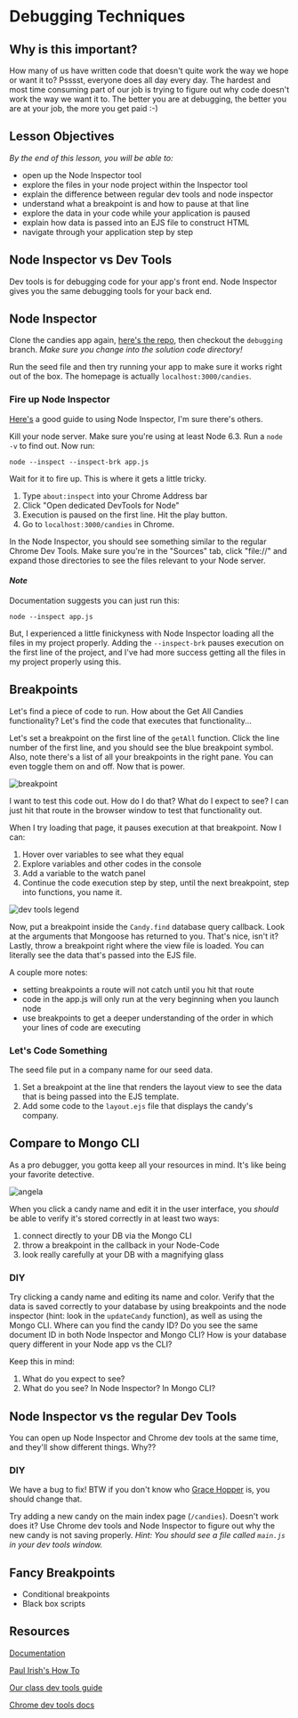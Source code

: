 # Debugging Techniques

## Why is this important?
How many of us have written code that doesn't quite work the way we hope or want it to? Psssst, everyone does all day every day. The hardest and most time consuming part of our job is trying to figure out why code doesn't work the way we want it to. The better you are at debugging, the better you are at your job, the more you get paid :-)

## Lesson Objectives

*By the end of this lesson, you will be able to:*

- open up the Node Inspector tool
- explore the files in your node project within the Inspector tool
- explain the difference between regular dev tools and node inspector
- understand what a breakpoint is and how to pause at that line
- explore the data in your code while your application is paused
- explain how data is passed into an EJS file to construct HTML
- navigate through your application step by step

## Node Inspector vs Dev Tools

Dev tools is for debugging code for your app's front end. Node Inspector gives you the same debugging tools for your back end.

## Node Inspector

Clone the candies app again, [here's the repo](https://github.com/den-materials/express-views-lesson.git), then checkout the `debugging` branch. *Make sure you change into the solution code directory!* 

Run the seed file and then try running your app to make sure it works right out of the box. The homepage is actually `localhost:3000/candies`.

<!-- WDI6 11:14 -->

### Fire up Node Inspector
[Here's](https://medium.com/@paul_irish/debugging-node-js-nightlies-with-chrome-devtools-7c4a1b95ae27) a good guide to using Node Inspector, I'm sure there's others. 

Kill your node server. Make sure you're using at least Node 6.3. Run a `node -v` to find out. Now run:

```
node --inspect --inspect-brk app.js
```

Wait for it to fire up. This is where it gets a little tricky.

1. Type `about:inspect` into your Chrome Address bar
2. Click "Open dedicated DevTools for Node"
3. Execution is paused on the first line. Hit the play button.
4. Go to `localhost:3000/candies` in Chrome.

In the Node Inspector, you should see something similar to the regular Chrome Dev Tools. Make sure you're in the "Sources" tab, click "file://" and expand those directories to see the files relevant to your Node server.

#### *Note* 

Documentation suggests you can just run this:

```
node --inspect app.js
```

But, I experienced a little finickyness with Node Inspector loading all the files in my project properly. Adding the `--inspect-brk` pauses execution on the first line of the project, and I've had more success getting all the files in my project properly using this.

<!-- Pass to devs -->
<!-- WDI6 11:36 -->

## Breakpoints
Let's find a piece of code to run. How about the Get All Candies functionality? Let's find the code that executes that functionality...

Let's set a breakpoint on the first line of the `getAll` function. Click the line number of the first line, and you should see the blue breakpoint symbol. Also, note there's a list of all your breakpoints in the right pane. You can even toggle them on and off. Now that is power.

![breakpoint](https://github.com/den-materials/advanced-debugging/blob/master/Screen%20Shot%202018-01-26%20at%2010.21.22%20AM.png?raw=true)

I want to test this code out. How do I do that? What do I expect to see? I can just hit that route in the browser window to test that functionality out.

When I try loading that page, it pauses execution at that breakpoint. Now I can:

1. Hover over variables to see what they equal
2. Explore variables and other codes in the console
3. Add a variable to the watch panel
4. Continue the code execution step by step, until the next breakpoint, step into functions, you name it.

![dev tools legend](https://camo.githubusercontent.com/be612337a2fc8b15333b0bdbd6c49c2aac6aaa79/687474703a2f2f73362e706f7374696d672e6f72672f35667765777a6630682f32393837343063305f313735665f313165355f383461315f6638633838633365363037612e6a7067)

Now, put a breakpoint inside the `Candy.find` database query callback. Look at the arguments that Mongoose has returned to you. That's nice, isn't it? Lastly, throw a breakpoint right where the view file is loaded. You can literally see the data that's passed into the EJS file.

<!-- WDI6 11:53 -->

A couple more notes:
* setting breakpoints a route will not catch until you hit that route
* code in the app.js will only run at the very beginning when you launch node
* use breakpoints to get a deeper understanding of the order in which your lines of code are executing

### Let's Code Something

The seed file put in a company name for our seed data. 

1. Set a breakpoint at the line that renders the layout view to see the data that is being passed into the EJS template. 
2. Add some code to the `layout.ejs` file that displays the candy's company.

<!-- hand off to devs -->
<!-- WDI6 12:04 -->

## Compare to Mongo CLI
As a pro debugger, you gotta keep all your resources in mind. It's like being your favorite detective.

![angela](http://static.tvtome.com/images/genie_images/news_hub/uploaded/thekaitlingnews138265621470/Angela.png)

When you click a candy name and edit it in the user interface, you *should* be able to verify it's stored correctly in at least two ways:

1. connect directly to your DB via the Mongo CLI
2. throw a breakpoint in the callback in your Node-Code
3. look really carefully at your DB with a magnifying glass

### DIY
Try clicking a candy name and editing its name and color. Verify that the data is saved correctly to your database by using breakpoints and the node inspector (hint: look in the `updateCandy` function), as well as using the Mongo CLI. Where can you find the candy ID? Do you see the same document ID in both Node Inspector and Mongo CLI? How is your database query different in your Node app vs the CLI?

Keep this in mind:
1. What do you expect to see?
2. What do you see? In Node Inspector? In Mongo CLI?

## Node Inspector vs the regular Dev Tools
You can open up Node Inspector and Chrome dev tools at the same time, and they'll show different things. Why?? 

### DIY
We have a bug to fix! BTW if you don't know who [Grace Hopper](https://www.youtube.com/watch?v=S6sh8CxwWx8) is, you should change that.

Try adding a new candy on the main index page (`/candies`). Doesn't work does it? Use Chrome dev tools and Node Inspector to figure out why the new candy is not saving properly. *Hint: You should see a file called `main.js` in your dev tools window.*

<!-- WDI6 12:27 -->

## Fancy Breakpoints
* Conditional breakpoints
* Black box scripts

## Resources
[Documentation](https://nodejs.org/en/docs/inspector/)

[Paul Irish's How To](https://medium.com/@paul_irish/debugging-node-js-nightlies-with-chrome-devtools-7c4a1b95ae27)

[Our class dev tools guide](https://github.com/den-wdi-1/debugging-javascript)

[Chrome dev tools docs](https://developer.chrome.com/devtools/docs/javascript-debugging#execution-control)









